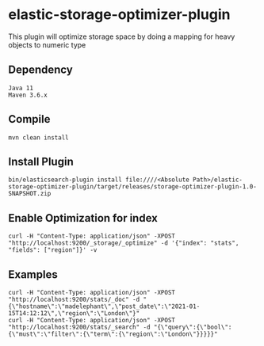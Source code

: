 # elastic-storage-optimizer-plugin

This plugin will optimize storage space by doing a mapping for heavy objects to numeric type

## Dependency
```
Java 11
Maven 3.6.x
```
## Compile
```
mvn clean install
```

## Install Plugin

```
bin/elasticsearch-plugin install file:////<Absolute Path>/elastic-storage-optimizer-plugin/target/releases/storage-optimizer-plugin-1.0-SNAPSHOT.zip
```
## Enable Optimization for index

```
curl -H "Content-Type: application/json" -XPOST "http://localhost:9200/_storage/_optimize" -d '{"index": "stats", "fields": ["region"]}' -v
```

## Examples
```
curl -H "Content-Type: application/json" -XPOST "http://localhost:9200/stats/_doc" -d "{\"hostname\":\"madelephant\",\"post_date\":\"2021-01-15T14:12:12\",\"region\":\"London\"}"
curl -H "Content-Type: application/json" -XPOST "http://localhost:9200/stats/_search" -d "{\"query\":{\"bool\":{\"must\":\"filter\":{\"term\":{\"region\":\"London\"}}}}}"
```